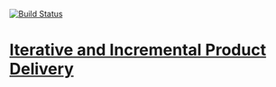 [![Build Status](https://travis-ci.org/travis-ci/travis-web.svg?branch=master)](https://travis-ci.org/travis-ci/travis-web)

# [Iterative and Incremental Product Delivery](https://test-driven-development.github.io/iterative-incremental-product-delivery)
